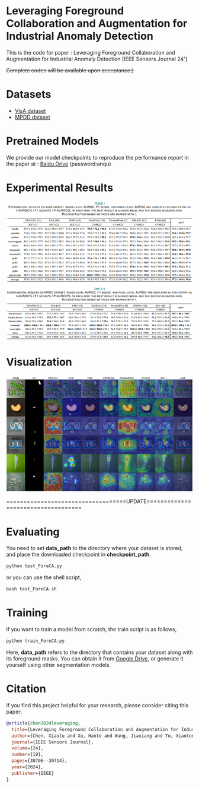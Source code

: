 # Leveraging Foreground Collaboration and Augmentation for Industrial Anomaly Detection
This is the code for paper : Leveraging Foreground Collaboration and Augmentation for Industrial Anomaly Detection [IEEE Sensors Journal 24']

~~Complete codes will be available upon acceptance:)~~

# Datasets
* [VisA dataset](https://link.springer.com/chapter/10.1007/978-3-031-20056-4_23)
* [MPDD dataset](https://ieeexplore.ieee.org/abstract/document/9631567)

# Pretrained Models
We provide our model checkpoints to reproduce the performance report in the papar at : [Baidu Drive](https://pan.baidu.com/s/197I3k0q4FUchIrIxd9ABfQ) (password:anqu)

# Experimental Results
![image](https://github.com/gloriacxl/ForeCA/blob/main/figs/experimentalresults.PNG)

# Visualization
![image](https://github.com/gloriacxl/ForeCA/blob/main/figs/visualization.png)

===================================UPDATE===================================
# Evaluating
You need to set **data_path** to the directory where your dataset is stored, and place the downloaded checkpoint in **checkpoint_path**.
```python
python test_ForeCA.py
```

or you can use the shell script,
```python
bash test_ForeCA.sh
```

# Training
If you want to train a model from scratch, the train script is as follows,
```python
python train_ForeCA.py
```
Here, **data_path** refers to the directory that contains your dataset along with its foreground masks. You can obtain it from [Google Drive](https://drive.google.com/drive/folders/1B1ryBLPw9VLDzI3vxokaImGcK5jXoHlj?usp=sharing), or generate it yourself using other segmentation models.

# Citation
If you find this project helpful for your research, please consider citing this paper:
```bibtex
@article{chen2024leveraging,
  title={Leveraging Foreground Collaboration and Augmentation for Industrial Anomaly Detection},
  author={Chen, Xiaolu and Xu, Haote and Wang, Jiaxiang and Tu, Xiaotong and Ding, Xinghao and Huang, Yue},
  journal={IEEE Sensors Journal},
  volume={24},
  number={19},
  pages={30706--30714},
  year={2024},
  publisher={IEEE}
}
